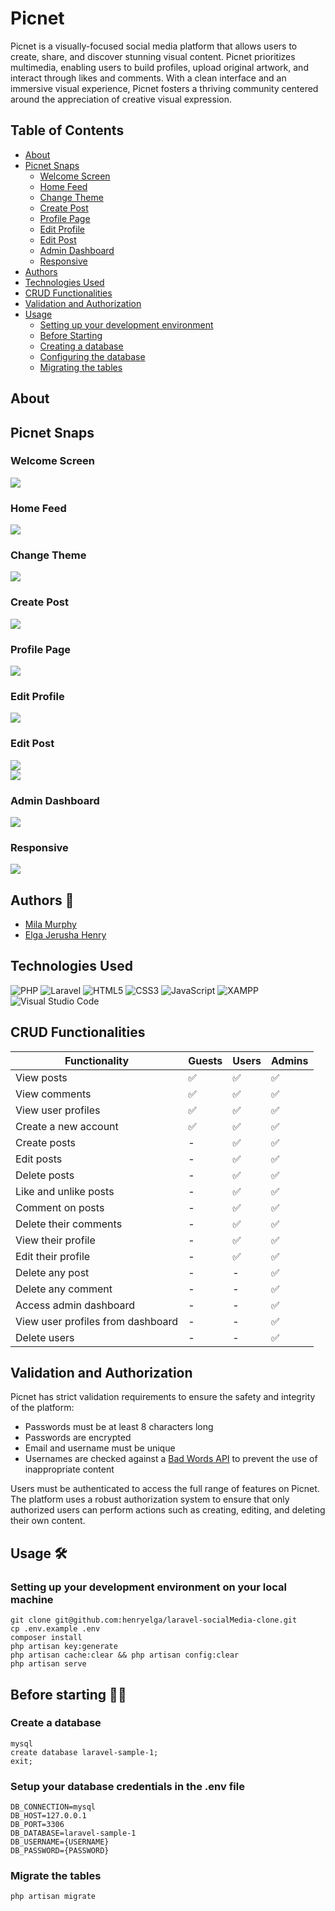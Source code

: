 # Picnet

Picnet is a visually-focused social media platform that allows users to create, share, and discover stunning visual content. Picnet prioritizes multimedia, enabling users to build profiles, upload original artwork, and interact through likes and comments. With a clean interface and an immersive visual experience, Picnet fosters a thriving community centered around the appreciation of creative visual expression.



## Table of Contents
- [About](#about)
- [Picnet Snaps](#picnet-snaps)
    - [Welcome Screen](#welcome-screen)
    - [Home Feed](#home-feed)
    - [Change Theme](#change-theme)
    - [Create Post](#create-post)
    - [Profile Page](#profile-page)
    - [Edit Profile](#edit-profile)
    - [Edit Post](#edit-post)
    - [Admin Dashboard](#admin-dashboard)
    - [Responsive](#responsive)
- [Authors](#authors-)
- [Technologies Used](#technologies-used)
- [CRUD Functionalities](#crud-functionalities)
- [Validation and Authorization](#validation-and-authorization)
- [Usage](#usage-️)
    - [Setting up your development environment](#setting-up-your-development-environment-on-your-local-machine)
    - [Before Starting](#before-starting-)
    - [Creating a database](#create-a-database)
    - [Configuring the database](#setup-your-database-credentials-in-the-env-file)
    - [Migrating the tables](#migrate-the-tables)

## About

## Picnet Snaps
### Welcome Screen
<img src="https://i.ibb.co/V3dd5mK/image.png"><br>
### Home Feed
<img src="https://i.ibb.co/j4zNy7c/image.png"><br>
### Change Theme
<img src="https://i.ibb.co/6HxTB2n/image.png"><br>
### Create Post
<img src="https://i.ibb.co/VL3DnWd/image.png"><br>
### Profile Page
<img src="https://github.com/henryelga/laravel-socialMedia-clone/assets/111306604/c61e577b-03bb-45f4-a6cb-999c63ec7254"><br>
### Edit Profile
<img src="https://github.com/henryelga/laravel-socialMedia-clone/assets/111306604/accf9a0e-4754-4563-b6b0-a8576347a2b1"><br>
### Edit Post
<img src="https://github.com/henryelga/laravel-socialMedia-clone/assets/111306604/17f8dd82-e578-4d89-84a5-aadfff599947"><br>
<img src="https://github.com/henryelga/laravel-socialMedia-clone/assets/111306604/47a26c3c-5ee7-4ffd-8bc2-a0e130478a58"><br>
### Admin Dashboard
<img src="https://github.com/henryelga/laravel-socialMedia-clone/assets/111306604/6eac6edd-c69f-4d1f-b0f4-dc072af334ca"><br>
### Responsive
<img src="https://i.ibb.co/LhjcKXf/app.png"><br>


## Authors 👥
- [Mila Murphy](https://github.com/milamurphy)
- [Elga Jerusha Henry](https://github.com/henryelga)

## Technologies Used 
![PHP](https://img.shields.io/badge/php-%23777BB4.svg?style=for-the-badge&logo=php&logoColor=white)
![Laravel](https://img.shields.io/badge/laravel-%23FF2D20.svg?style=for-the-badge&logo=laravel&logoColor=white) 
![HTML5](https://img.shields.io/badge/html5-%23E34F26.svg?style=for-the-badge&logo=html5&logoColor=white)
![CSS3](https://img.shields.io/badge/css3-%231572B6.svg?style=for-the-badge&logo=css3&logoColor=white)
![JavaScript](https://img.shields.io/badge/javascript-%23323330.svg?style=for-the-badge&logo=javascript&logoColor=%23F7DF1E)
![XAMPP](https://img.shields.io/badge/Xampp-F37623?style=for-the-badge&logo=xampp&logoColor=white)
![Visual Studio Code](https://img.shields.io/badge/Visual%20Studio%20Code-0078d7.svg?style=for-the-badge&logo=visual-studio-code&logoColor=white)

## CRUD Functionalities

| Functionality | Guests | Users | Admins |
| --- | --- | --- | --- |
| View posts | ✅ | ✅ | ✅ |
| View comments | ✅ | ✅ | ✅ |
| View user profiles | ✅ | ✅ | ✅ |
| Create a new account | ✅ | ✅ | ✅ |
| Create posts | - | ✅ | ✅ |
| Edit posts | - | ✅ | ✅ |
| Delete posts | - | ✅ | ✅ |
| Like and unlike posts | - | ✅ | ✅ |
| Comment on posts | - | ✅ | ✅ |
| Delete their comments | - | ✅ | ✅ |
| View their profile | - | ✅ | ✅ |
| Edit their profile | - | ✅ | ✅ |
| Delete any post | - | - | ✅ |
| Delete any comment | - | - | ✅ |
| Access admin dashboard | - | - | ✅ |
| View user profiles from dashboard | - | - | ✅ |
| Delete users | - | - | ✅ |

## Validation and Authorization
Picnet has strict validation requirements to ensure the safety and integrity of the platform:
- Passwords must be at least 8 characters long
- Passwords are encrypted
- Email and username must be unique
- Usernames are checked against a [Bad Words API](https://rapidapi.com/neutrinoapi/api/bad-word-filter/) to prevent the use of inappropriate content
  
Users must be authenticated to access the full range of features on Picnet. The platform uses a robust authorization system to ensure that only authorized users can perform actions such as creating, editing, and deleting their own content.

## Usage 🛠️<br>
### Setting up your development environment on your local machine
```
git clone git@github.com:henryelga/laravel-socialMedia-clone.git
cp .env.example .env
composer install
php artisan key:generate
php artisan cache:clear && php artisan config:clear
php artisan serve
```

## Before starting 👩‍💻<br>
### Create a database
```
mysql
create database laravel-sample-1;
exit;
```

### Setup your database credentials in the .env file
```
DB_CONNECTION=mysql
DB_HOST=127.0.0.1
DB_PORT=3306
DB_DATABASE=laravel-sample-1
DB_USERNAME={USERNAME}
DB_PASSWORD={PASSWORD}
```

### Migrate the tables
```
php artisan migrate
```
